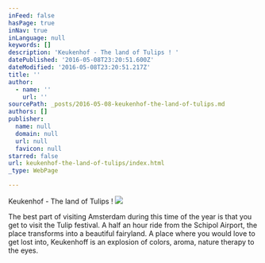 ```yaml
---
inFeed: false
hasPage: true
inNav: true
inLanguage: null
keywords: []
description: 'Keukenhof - The land of Tulips ! '
datePublished: '2016-05-08T23:20:51.600Z'
dateModified: '2016-05-08T23:20:51.217Z'
title: ''
author:
  - name: ''
    url: ''
sourcePath: _posts/2016-05-08-keukenhof-the-land-of-tulips.md
authors: []
publisher:
  name: null
  domain: null
  url: null
  favicon: null
starred: false
url: keukenhof-the-land-of-tulips/index.html
_type: WebPage

---
```

Keukenhof - The land of Tulips ! ![](https://the-grid-user-content.s3-us-west-2.amazonaws.com/714f113f-81fc-4c3a-832e-566c3e2faf29.jpg)

The best part of visiting Amsterdam during this time of the year is that you get to visit the Tulip festival. A half an hour ride from the Schipol Airport, the place transforms into a beautiful fairyland. A place where you would love to get lost into, Keukenhoff is an explosion of colors, aroma, nature therapy to the eyes.
